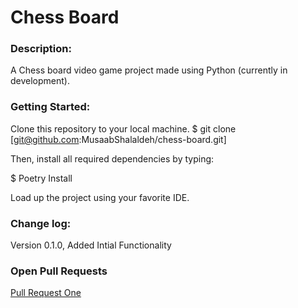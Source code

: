 # Chess Board

### Description:

A Chess board video game project made using Python (currently in development).


### Getting Started:

Clone this repository to your local machine.
$ git clone [git@github.com:MusaabShalaldeh/chess-board.git]

Then, install all required dependencies by typing:

$ Poetry Install

Load up the project using your favorite IDE.

### Change log:

Version 0.1.0, Added Intial Functionality

### Open Pull Requests

[Pull Request One](https://github.com/MusaabShalaldeh/chess-board/pull/1)